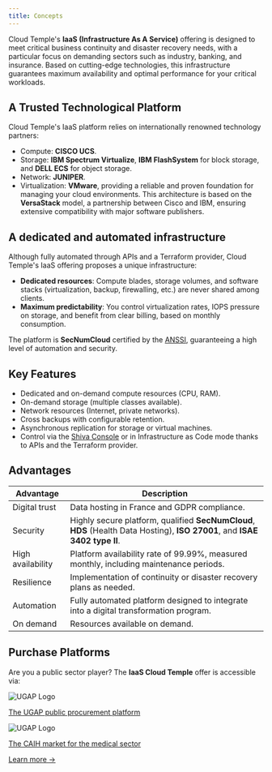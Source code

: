 ```yaml
---
title: Concepts
---
```


Cloud Temple's __IaaS (Infrastructure As A Service)__ offering is designed to meet critical business continuity and disaster recovery needs, with a particular focus on demanding sectors such as industry, banking, and insurance. Based on cutting-edge technologies, this infrastructure guarantees maximum availability and optimal performance for your critical workloads.

## A Trusted Technological Platform

Cloud Temple's IaaS platform relies on internationally renowned technology partners:

- Compute: **CISCO UCS**.
- Storage: **IBM Spectrum Virtualize**, **IBM FlashSystem** for block storage, and **DELL ECS** for object storage.
- Network: **JUNIPER**.
- Virtualization: **VMware**, providing a reliable and proven foundation for managing your cloud environments.
This architecture is based on the **VersaStack** model, a partnership between Cisco and IBM, ensuring extensive compatibility with major software publishers.

## A dedicated and automated infrastructure

Although fully automated through APIs and a Terraform provider, Cloud Temple's IaaS offering proposes a unique infrastructure:

- **Dedicated resources**: Compute blades, storage volumes, and software stacks (virtualization, backup, firewalling, etc.) are never shared among clients.
- **Maximum predictability**: You control virtualization rates, IOPS pressure on storage, and benefit from clear billing, based on monthly consumption.

The platform is **SecNumCloud** certified by the [ANSSI](https://www.ssi.gouv.fr/), guaranteeing a high level of automation and security.

## Key Features

- Dedicated and on-demand compute resources (CPU, RAM).
- On-demand storage (multiple classes available).
- Network resources (Internet, private networks).
- Cross backups with configurable retention.
- Asynchronous replication for storage or virtual machines.
- Control via the [Shiva Console](../console/console.md) or in Infrastructure as Code mode thanks to APIs and the Terraform provider.

## Advantages

| Advantage            | Description                                                                                                                                    |   
|---------------------|------------------------------------------------------------------------------------------------------------------------------------------------|
| Digital trust | Data hosting in France and GDPR compliance.                                                                                          |   
| Security            | Highly secure platform, qualified **SecNumCloud**, **HDS** (Health Data Hosting), **ISO 27001**, and **ISAE 3402 type II**. |  
| High availability   | Platform availability rate of 99.99%, measured monthly, including maintenance periods.                                        |   
| Resilience          | Implementation of continuity or disaster recovery plans as needed.                                                               |
| Automation          | Fully automated platform designed to integrate into a digital transformation program.                                        |
| On demand           | Resources available on demand.                                                                                                          |

## Purchase Platforms

<div class="purchase-platforms">
<p>Are you a public sector player? The <strong>IaaS Cloud Temple</strong> offer is accessible via:</p>

<div class="platform-card">
  <img src="https://www.medgest.fr/wp-content/uploads/sites/2/2021/09/nouveau-logo-ugap-2021.png" alt="UGAP Logo" class="platform-logo" />
  <p>
    <a href="https://cloudtour.capgemini.fr/partenaires/cloud-temple" target="_blank" rel="noopener noreferrer">
      The UGAP public procurement platform
    </a>
  </p>
</div>

<div class="platform-card">
    <img src="https://i0.wp.com/www.activus-software.fr/wp-content/uploads/2022/09/20221212-GRP-CAIH-BC.png?fit=1300%2C827&ssl=1" alt="UGAP Logo" class="platform-logo" />
  <p>
    <a href="https://www.caih-sante.org" target="_blank" rel="noopener noreferrer">
      The CAIH market for the medical sector
    </a>
  </p>
</div>
  <a href="https://www.cloud-temple.com/cloud-souverain-disponible-via-lugap/" target="_blank" rel="noopener noreferrer" class="learn-more-link">
    Learn more &rarr;
  </a>
</div>